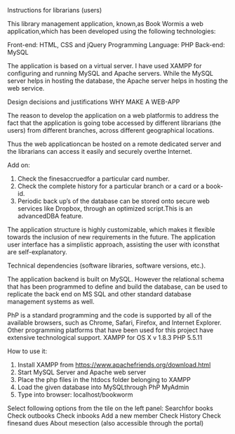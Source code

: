Instructions for librarians (users)

This library management application, known,as Book Wormis a web 
application,which has been developed using the following technologies:

Front-end: HTML, CSS and jQuery
Programming Language: PHP
Back-end: MySQL

The application is based on a virtual server. I have used XAMPP for 
configuring and running MySQL and Apache servers. While the MySQL 
server helps in hosting the database, the Apache server helps in hosting 
the web service.


Design decisions and justifications
WHY MAKE A WEB-APP

The reason to develop the application on a web platformis to address the 
fact that the application is going tobe accessed by different librarians 
(the users) from different branches, across different geographical 
locations. 

Thus the web applicationcan be hosted on a remote dedicated server and 
the librarians can access it easily and securely overthe Internet.

Add on:
1. Check the finesaccruedfor a particular card number.
2. Check the complete history for a particular branch or a card or a 
book-id.
3. Periodic back up’s of the database can be stored onto secure web 
services like Dropbox, through an optimized script.This is an 
advancedDBA feature.



The application structure is highly customizable, which makes it flexible 
towards the inclusion of new requirements in the future. The application 
user interface has a simplistic approach, assisting the user with iconsthat 
are self-explanatory.

Technical dependencies (software libraries, software versions, etc.).

The application backend is built on MySQL. However the relational 
schema that has been programmed to define and build the database, can 
be used to replicate the back end on MS SQL and other standard database 
management systems as well.

PhP is a standard programming and the code is supported by all of the 
available browsers, such as Chrome, Safari, Firefox, and Internet Explorer.
Other programming platforms that have been used for this project have 
extensive technological support.
XAMPP for OS X v 1.8.3
PHP 5.5.11

How to use it:

1. Install XAMPP from https://www.apachefriends.org/download.html
2. Start MySQL Server and Apache web server
3. Place the php files in the htdocs folder belonging to XAMPP
4. Load the given database into MySQLthrough PhP MyAdmin
5. Type into browser: localhost/bookworm

Select following options from the tile on the left panel:
Searchfor books
Check outbooks
Check inbooks
Add a new member 
Check History
Check finesand dues
About mesection (also accessible through the portal) 
